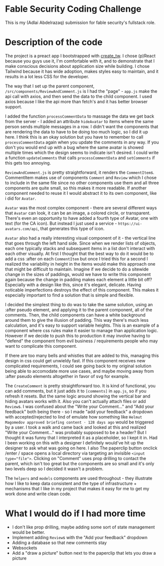 # Fable Security Coding Challenge

This is my (Adlai Abdelrazaq) submission for fable security's fullstack role.

# Description of the code

The project is a preact app I bootstrapped with [create_tw](https://github.com/AndrejJurkin/create-tw). I chose (p)React because you guys use it, I'm comfortable with it, and to demonstrate that I make conscious decisions about application size while building. I chose Tailwind because it has wide adoption, makes styles easy to maintain, and it results in a lot less CSS for the developer.

The way that I set up the parent component, `/src/components/ReviewAndComment.js` is I had the "page" - `app.js` make the api call with axios, and then send the data to the child component. I used axios because I like the api more than fetch's and it has better browser support.

I added the function `processCommentData` to massage the data we get back from the server - I added an attribute `hideAvatar` to items where the same person sends multiple messages in a row. I didn't want the components that are rendering the data to have to be doing too much logic, so I did it up here. I think this is an okay solution but you have to remember to call `processCommentData` again when you update the comments in any way. If you don't you would end up with a bug where the same avatar is showed multiple times which the design seems to indicate isn't desired. I could write a function `updateComments` that calls `processCommentData` and `setComments` if this gets too annoying.

`ReviewAndComment.js` is pretty straightforward, it renders the `CommentItem`s. CommentItem makes use of components `Comment` and `Review` which I chose to include in the same file since no other components use them and all three components are quite small, so this makes it more readable. If another component needed to reuse it I would abstract it to its own component, like i did for `Avatar`.

`Avatar` was the most complex component - there are several different ways that `Avatar` can look, it can be an image, a colored circle, or transparent. There's even an opportunity to have added a fourth type of Avatar, one with text (for the CA icon). But instead I just used a service - `https://ui-avatars.com/api`, that generates this type of icon. 

`Avatar` also had a really interesting visual component of it - the vertical line that goes through the left hand side. Since when we render lists of objects, each one typically stacks and subsequent items in a list don't interact with each other visually. At first I thought that the best way to do it would be to add a css :after on each `CommentItem` but once I tried this for a second I realized the variability in height in the items would make this approach one that might be difficult to maintain. Imagine if we decide to do a sitewide change in the sizes of paddings, would we have to write this component again because the change in padding makes each element a little bit off? Especially with a design like this, since it's elegant, delicate. Having noticable imperfections destroys the effect of this component. This makes it especially important to find a solution that is simple and flexible.

I decided the simplest thing to do was to take the same solution, using an :after pseudo element, and applying it to the parent component, all of the comments. Then, the child components can have a white background around them to give the illusion of padding. This way there's much less calculation, and it's easy to support variable heights. This is an example of a component where css rules make it easier to manage than application logic. However if we decide to push this to production it may involve having to "defend" the component from evil business / requirements people who may want to complicate this component. 

If there are too many bells and whistles that are added to this, managing this design in css could get unwieldy fast. If this component receives new complicated requirements, I could see going back to my original solution  being able to accomodate more use cases, and maybe moving away from :after pseudo elements altogether in favor of svg for example. 

The `CreateComment` is pretty straightforward too. It is kind of functional, you can add comments, but it just adds it to `[comments]` in `app.js`, so if you refresh it resets. But the same logic around showing the vertical bar and hiding avatars works with it. Also you can't actually attach files or add `Review`s. I was confused about the "Write your Comment..." and "Add your feedback" both being there - so I made "add your feedback" a dropdown with accepted/rejected to lind of emulate how something like `Helmut Magomedov approved briefing content · 128 days ago` would be triggered by a user. I took a walk and came back and looked at this and realized "Write your Comment..." was probably supposed to be a header? But I thought it was funny that I interpreted it as a placeholder, so I kept it in. Had I been working on this with a designer I definitely would've hit up the designer to ask what was going on here. I also The paperclip button onclick /enter / space opens a local directory via targeting an invisible `<input type="file">`. Clicking on "Comment" uses prop drilling to contact the parent, which isn't too great but the components are so small and it's only two levels deep so I decided it wasn't a problem.

The `helpers` and `models` components are used throughout - they illustrate how I like to keep data consistent and the type of infrastructure + mechanisms that I like in my project that makes it easy for me to get my work done and write clean code.

# What I would do if I had more time

* I don't like prop drilling, maybe adding some sort of state management would be better. 
* Implement adding `Review`s with the "Add your feedback" dropdown
* Adding a database so that new comments stay
* Websockets
* Add a "draw a picture" button next to the paperclip that lets you draw a picture